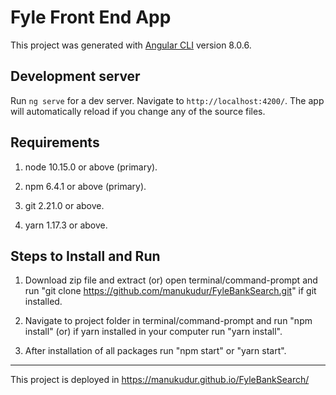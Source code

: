 # Fyle Front End App

This project was generated with [Angular CLI](https://github.com/angular/angular-cli) version 8.0.6.

## Development server

Run `ng serve` for a dev server. Navigate to `http://localhost:4200/`. The app will automatically reload if you change any of the source files.

## Requirements

1. node 10.15.0 or above (primary).
2. npm 6.4.1 or above (primary).

3. git 2.21.0 or above.
4. yarn 1.17.3 or above.

## Steps to Install and Run

1. Download zip file and extract (or) open terminal/command-prompt and run "git clone https://github.com/manukudur/FyleBankSearch.git" if git installed.

2. Navigate to project folder in terminal/command-prompt and run "npm install" (or) if yarn installed in your computer run "yarn install".

3. After installation of all packages run "npm start" or "yarn start".

---

This project is deployed in https://manukudur.github.io/FyleBankSearch/
